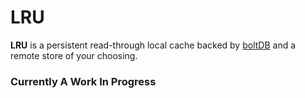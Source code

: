 # LRU

**LRU** is a persistent read-through local cache backed by [boltDB](https://github.com/boltdb/bolt) and a remote store of your choosing.

### Currently A Work In Progress
